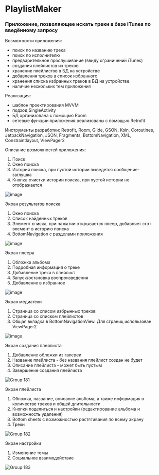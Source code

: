 **PlaylistMaker**
============================================================================
### Приложение, позволяющее искать треки в базе iTunes по введённому запросу

Возможности приложения:
- поиск по названию трека
- поиск по исполнителю
- предварительное прослушивание (ввиду ограничений iTunes)
- создания плейлистов из треков
- хранение плейлистов в БД на устройстве
- добавления треков в список избранного
- хранения списка избранных треков в БД на устройстве
- наличие нескольких тем приложения

Реализация:
- шаблон проектирования MVVM
- подход SingleActivity
- БД организована с помощью Room
- сетевые функции приложения реализованы с помощью Retrofit

Инструменты разработки:
Retrofit, Room, Glide, GSON, Koin, Coroutines, JetpackNavigation, JSON, Fragments, BottomNavigation, XML, Сonstraintlayout, ViewPager2

Описание возможностей приложения:
1. Поиск
2. Окно поиска
3. История поиска, при пустой истории выведется сообщение-заглушка
4. Кнопка очистки истории поиска, при пустой истории не отображается

![image](https://github.com/user-attachments/assets/fa3f9e37-9adb-4d46-9ad0-fff30423b103)

Экран результатов поиска
1. Окно поиска
2. Список найденных треков
3. Элемент списка, при нажатии открывается плеер, добавляет этот элемент в историю поиска
4. BottomNavigation с разделами приложения

![image](https://github.com/user-attachments/assets/6d84bf91-8d25-4063-b352-57bb065abbe6)

Экран плеера
1. Обложка альбома
2. Подробная информация о треке
3. Добавление трека в плейлист
4. Запуск/остановка воспроизведения
5. Добавление в избранное

![image](https://github.com/user-attachments/assets/c63c4782-6fda-4b94-a76c-5bae64687833)

Экран медиатеки
1. Страница со списом избрынных треков
2. Страница со списком плейлистов
3. Общая вкладка в BottomNavigationView. Для страниц использован ViewPager2

![image](https://github.com/user-attachments/assets/0330e83c-f10c-4be7-a840-143fad17047a)

Экран создания плейлиста
1. Добавление обложки из галереи
2. Название плейлиста - без названия плейлист создан не будет
3. Описание плейлиста - может быть пустым
4. Завершение создания плейлиста

![Group 181](https://github.com/user-attachments/assets/6943bd31-1409-4cac-b282-f86797993c9e)

Экран плейлиста
1. Обложка, название, описание альбома, а также информация о количестве треков и общей длительности
2. Кнопки поделиться и настройки (редактирование альбома и возможность удаления)
3. Bottom sheets с возможностью растягивания по всему экрану
4. Треки
   
![Group 182](https://github.com/user-attachments/assets/88bf3cd4-9cba-423f-ba99-313be8b7bd56)

Экран настройки
1. Изменение темы
2. Социальное взаимодействие

![Group 183](https://github.com/user-attachments/assets/fa65cd51-6f1a-40ec-8a55-6271e54bc321)



